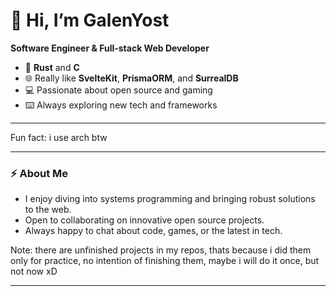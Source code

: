 # 👋 Hi, I’m GalenYost

**Software Engineer & Full-stack Web Developer**

- 🦀 **Rust** and **C**
- 🌐 Really like **SvelteKit**, **PrismaORM**, and **SurrealDB**
- 💻 Passionate about open source and gaming
- ⌨️ Always exploring new tech and frameworks

---

Fun fact: i use arch btw

---

### ⚡ About Me

- I enjoy diving into systems programming and bringing robust solutions to the web.
- Open to collaborating on innovative open source projects.
- Always happy to chat about code, games, or the latest in tech.

Note: there are unfinished projects in my repos, thats because i did them only for practice, no intention of finishing them, maybe i will do it once, but not now xD

---
